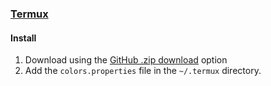 ### [Termux](https://termux.dev/en/)

#### Install

1. Download using the [GitHub .zip download](https://github.com/moonbloom-theme/termux/archive/main.zip) option
2. Add the `colors.properties` file in the `~/.termux` directory.
